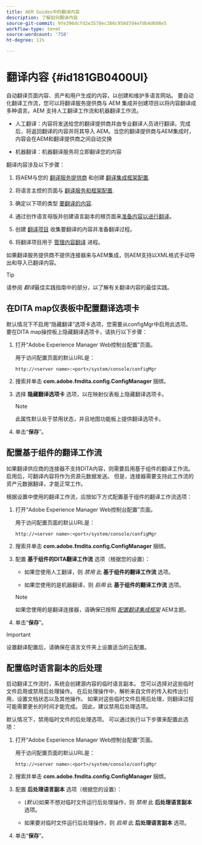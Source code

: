 ```yaml
---
title: AEM Guides中的翻译内容
description: 了解如何翻译内容
source-git-commit: 9fe396dcfd2e3570ec386c958d7d4efdb4d608e5
workflow-type: tm+mt
source-wordcount: '758'
ht-degree: 11%

---
```



# 翻译内容 {#id181GB0400UI}

自动翻译页面内容、资产和用户生成的内容，以创建和维护多语言网站。 要自动化翻译工作流，您可以将翻译服务提供商与 AEM 集成并创建项目以将内容翻译成多种语言。AEM 支持人工翻译工作流和机器翻译工作流。

- 人工翻译：内容将发送给您的翻译提供商并由专业翻译人员进行翻译。完成后，将返回翻译的内容并将其导入 AEM。当您的翻译提供商与AEM集成时，内容会在AEM和翻译提供商之间自动交换

- 机器翻译：机器翻译服务将立即翻译您的内容


翻译内容涉及以下步骤：

1. 将AEM与您的 [翻译服务提供商](https://helpx.adobe.com/experience-manager/6-5/sites/administering/using/tc-tic.html#ConnectingtoaTranslationServiceProvider) 和创建 [翻译集成框架配置](https://helpx.adobe.com/experience-manager/6-5/sites/administering/using/tc-tic.html#CreatingaTranslationIntegrationConfiguration).

1. 将语言主控的页面与 [翻译服务和框架配置](https://helpx.adobe.com/experience-manager/6-5/sites/administering/using/tc-tic.html#ConfiguringPagesforTranslation).

1. 确定以下项的类型 [要翻译的内容](https://helpx.adobe.com/experience-manager/6-5/sites/administering/using/tc-rules.html).

1. 通过创作语言母版并创建语言副本的根页面来[准备内容以进行翻译](https://helpx.adobe.com/experience-manager/6-5/sites/administering/using/tc-prep.html)。

1. 创建 [翻译项目](https://helpx.adobe.com/experience-manager/6-5/sites/administering/using/tc-manage.html) 收集要翻译的内容并准备翻译过程。

1. 将翻译项目用于 [管理内容翻译](https://helpx.adobe.com/experience-manager/6-5/sites/administering/using/tc-manage.html) 进程。


如果翻译服务提供商不提供连接器来与AEM集成，则AEM支持以XML格式手动导出和导入已翻译内容。

>[!TIP]
>
> 请参阅 *翻译*&#x200B;最佳实践指南中的部分，以了解有关翻译内容的最佳实践。

## 在DITA map仪表板中配置翻译选项卡

默认情况下不启用“隐藏翻译”选项卡选项，您需要从configMgr中启用此选项。 要在DITA map操控板上隐藏翻译选项卡，请执行以下步骤：

1. 打开“Adobe Experience Manager Web控制台配置”页面。

   用于访问配置页面的默认URL是：

   ```http
   http://<server name>:<port>/system/console/configMgr
   ```

1. 搜索并单击 **com.adobe.fmdita.config.ConfigManager** 捆绑。

1. 选择 **隐藏翻译选项卡** 选项，以在映射仪表板上隐藏翻译选项卡。

   >[!NOTE]
   >
   > 此属性默认处于禁用状态，并且地图功能板上提供翻译选项卡。

1. 单击“**保存**”。

## 配置基于组件的翻译工作流

如果翻译供应商的连接器不支持DITA内容，则需要启用基于组件的翻译工作流。 启用后，可翻译内容将作为资源元数据发送。 但是，连接器需要支持此工作流的资产元数据翻译，才能正常工作。

根据设置中使用的翻译工作流，应按如下方式配置基于组件的翻译工作流选项：

1. 打开“Adobe Experience Manager Web控制台配置”页面。

   用于访问配置页面的默认URL是：

   ```http
   http://<server name>:<port>/system/console/configMgr
   ```

1. 搜索并单击 **com.adobe.fmdita.config.ConfigManager** 捆绑。

1. 配置 **基于组件的DITA翻译工作流** 选项（根据您的设置）：

   - 如果您使用人工翻译，则 *禁用* 此 **基于组件的翻译工作流** 选项。

   - 如果您使用的是机器翻译，则 *启用* 此 **基于组件的翻译工作流** 选项。
   >[!NOTE]
   >
   > 如果您使用的是翻译连接器，请确保已按照 *[配置翻译集成框架](https://helpx.adobe.com/experience-manager/6-5/sites/administering/using/tc-tic.html)* AEM主题。

1. 单击“**保存**”。


>[!IMPORTANT]
>
> 设置翻译配置后，请确保在语言文件夹上设置适当的云配置。

## 配置临时语言副本的后处理

启动翻译工作流时，系统会创建源内容的临时语言副本。 您可以选择对这些临时文件启用或禁用后处理操作。 在后处理操作中，解析来自文件的传入和传出引用，设置文档状态以及其他操作。 如果对这些临时文件启用后处理，则翻译过程可能需要更长的时间才能完成。 因此，建议禁用后处理选项。

默认情况下，禁用临时文件的后处理选项。 可以通过执行以下步骤来配置此选项：

1. 打开“Adobe Experience Manager Web控制台配置”页面。

   用于访问配置页面的默认URL是：

   ```http
   http://<server name>:<port>/system/console/configMgr
   ```

1. 搜索并单击 **com.adobe.fmdita.config.ConfigManager** 捆绑。

1. 配置 **后处理语言副本** 选项（根据您的设置）：

   - \(*默认*\)如果不想对临时文件运行后处理操作，则 *禁用* 此 **后处理语言副本** 选项。

   - 如果要对临时文件运行后处理操作，则 *启用* 此 **后处理语言副本** 选项。

1. 单击“**保存**”。


